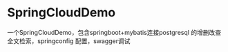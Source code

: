 # SpringCloudDemo
一个SpringCloudDemo，包含springboot+mybatis连接postgresql 的增删改查 全文检索，springconfig 配置，swagger调试
